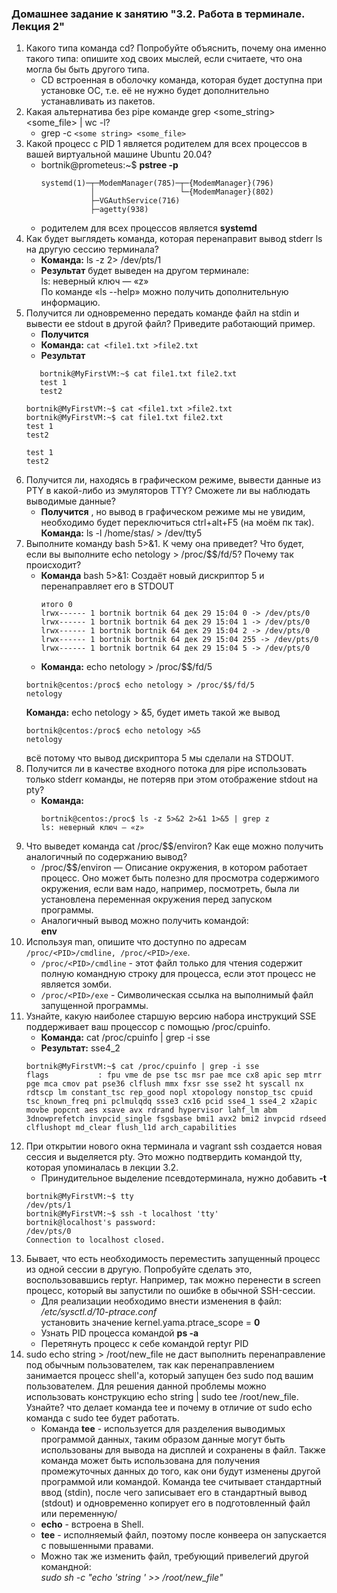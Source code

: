 ### Домашнее задание к занятию "3.2. Работа в терминале. Лекция 2"
1. Какого типа команда cd? Попробуйте объяснить, почему она именно такого типа: опишите ход своих мыслей, если считаете, что она могла бы быть другого типа.
    * CD встроенная в оболочку команда, которая будет доступна при установке ОС, т.е. её не нужно будет дополнительно устанавливать из пакетов. 
1. Какая альтернатива без pipe команде grep <some_string> <some_file> | wc -l?
    * grep -c ```<some string> <some_file>```
1. Какой процесс с PID 1 является родителем для всех процессов в вашей виртуальной машине Ubuntu 20.04?
    * bortnik@prometeus:~$ **pstree -p**
      ```
      systemd(1)─┬─ModemManager(785)─┬─{ModemManager}(796)
                 │                   └─{ModemManager}(802)
                 ├─VGAuthService(716)
                 ├─agetty(938) 
      ```
    * родителем для всех процессов является **systemd**
1. Как будет выглядеть команда, которая перенаправит вывод stderr ls на другую сессию терминала?
    * **Команда:** ls -z 2> /dev/pts/1
    * **Результат** будет выведен на другом терминале:  
      ls: неверный ключ — «z»  
      По команде «ls --help» можно получить дополнительную информацию.
1. Получится ли одновременно передать команде файл на stdin и вывести ее stdout в другой файл? Приведите работающий пример.  
     * **Получится**
     * **Команда:** ```cat <file1.txt >file2.txt```
     * **Результат**
     ```
        bortnik@MyFirstVM:~$ cat file1.txt file2.txt
        test 1
        test2 
     ```
     ```
     bortnik@MyFirstVM:~$ cat <file1.txt >file2.txt
     bortnik@MyFirstVM:~$ cat file1.txt file2.txt
     test 1
     test2
     
     test 1
     test2
     ```
1. Получится ли, находясь в графическом режиме, вывести данные из PTY в какой-либо из эмуляторов TTY? Сможете ли вы наблюдать выводимые данные?
    * **Получится** , но вывод в графическом режиме мы не увидим, необходимо будет переключиться ctrl+alt+F5 (на моём пк так).
    **Команда:**  ls -l /home/stas/ > /dev/tty5
1. Выполните команду bash 5>&1. К чему она приведет? Что будет, если вы выполните echo netology > /proc/$$/fd/5? Почему так происходит?
    * **Команда** bash 5>&1:
      Создаёт новый дискриптор 5 и перенаправляет его в STDOUT  
      ```bortnik@centos:/proc$ ls -l /proc/$$/fd
      итого 0
      lrwx------ 1 bortnik bortnik 64 дек 29 15:04 0 -> /dev/pts/0
      lrwx------ 1 bortnik bortnik 64 дек 29 15:04 1 -> /dev/pts/0
      lrwx------ 1 bortnik bortnik 64 дек 29 15:04 2 -> /dev/pts/0
      lrwx------ 1 bortnik bortnik 64 дек 29 15:04 255 -> /dev/pts/0
      lrwx------ 1 bortnik bortnik 64 дек 29 15:04 5 -> /dev/pts/0
      ``` 
     * **Команда:** echo netology > /proc/$$/fd/5
      ```
      bortnik@centos:/proc$ echo netology > /proc/$$/fd/5
      netology
      ```
      **Команда:** echo netology > &5, будет иметь такой же вывод
      ```
      bortnik@centos:/proc$ echo netology >&5
      netology
      ```
      всё потому что вывод дискриптора 5 мы сделали на STDOUT.
1. Получится ли в качестве входного потока для pipe использовать только stderr команды, не потеряв при этом отображение stdout на pty?
     * **Команда:** 
       ```
       bortnik@centos:/proc$ ls -z 5>&2 2>&1 1>&5 | grep z
       ls: неверный ключ — «z»
       ```
1. Что выведет команда cat /proc/$$/environ? Как еще можно получить аналогичный по содержанию вывод?
     * /proc/$$/environ — Описание окружения, в котором работает процесс. Оно может быть полезно для просмотра 
       содержимого окружения, если вам надо, например, посмотреть, была ли установлена переменная окружения перед запуском программы. 
     * Аналогичный вывод можно получить командой:  
       **env**
1. Используя man, опишите что доступно по адресам ```/proc/<PID>/cmdline, /proc/<PID>/exe```.
    * ```/proc/<PID>/cmdline``` - этот файл только для чтения содержит полную командную строку для процесса, если этот процесс не является зомби.
    * ```/proc/<PID>/exe``` - Символическая ссылка на выполнимый файл запущенной программы.
1. Узнайте, какую наиболее старшую версию набора инструкций SSE поддерживает ваш процессор с помощью /proc/cpuinfo. 
    * **Команда:** cat /proc/cpuinfo | grep -i sse    
    * **Результат:** sse4_2
    ```
    bortnik@MyFirstVM:~$ cat /proc/cpuinfo | grep -i sse
    flags           : fpu vme de pse tsc msr pae mce cx8 apic sep mtrr pge mca cmov pat pse36 clflush mmx fxsr sse sse2 ht syscall nx rdtscp lm constant_tsc rep_good nopl xtopology nonstop_tsc cpuid tsc_known_freq pni pclmulqdq ssse3 cx16 pcid sse4_1 sse4_2 x2apic movbe popcnt aes xsave avx rdrand hypervisor lahf_lm abm 3dnowprefetch invpcid_single fsgsbase bmi1 avx2 bmi2 invpcid rdseed clflushopt md_clear flush_l1d arch_capabilities
    ```
1. При открытии нового окна терминала и vagrant ssh создается новая сессия и выделяется pty.
Это можно подтвердить командой tty, которая упоминалась в лекции 3.2.
    * Принудительное выделение псевдотерминала, нужно добавить **-t** 
    ```
    bortnik@MyFirstVM:~$ tty
    /dev/pts/1
    bortnik@MyFirstVM:~$ ssh -t localhost 'tty'
    bortnik@localhost's password:
    /dev/pts/0
    Connection to localhost closed.
    ```
1. Бывает, что есть необходимость переместить запущенный процесс из одной сессии в другую. Попробуйте сделать это, воспользовавшись reptyr. Например, так можно перенести в screen процесс, который вы запустили по ошибке в обычной SSH-сессии.
    * Для реализации необходимо внести изменения в файл:   */etc/sysctl.d/10-ptrace.conf*     
    установить значение 
    kernel.yama.ptrace_scope = **0**
    * Узнать PID процесса командой **ps -a** 
    * Перетянуть процесс к себе командой 
    reptyr PID
1. sudo echo string > /root/new_file не даст выполнить перенаправление под обычным пользователем, так как перенаправлением занимается процесс shell'а, который запущен без sudo под вашим пользователем. Для решения данной проблемы можно использовать конструкцию echo string | sudo tee /root/new_file. Узнайте? что делает команда tee и почему в отличие от sudo echo команда с sudo tee будет работать.
    * Команда **tee** - используется для разделения выводимых программой данных, таким образом данные могут быть использованы для вывода на дисплей и сохранены в файл. Также команда может быть использована для получения промежуточных данных до того, как они будут изменены другой программой или командой. Команда tee считывает стандартный ввод (stdin), после чего записывает его в стандартный вывод (stdout) и одновременно копирует его в подготовленный файл или переменную/
    * **echo** - встроена в Shell.
    * **tee** - исполняемый файл, поэтому после конвеера он запускается с повышенными правами. 
    * Можно так же изменить файл, требующий привелегий другой командной:  
    *sudo sh -c "echo 'string ' >> /root/new_file"*